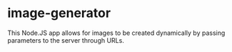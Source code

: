 # image-generator
This Node.JS app allows for images to be created dynamically by passing parameters to the server through URLs. 
